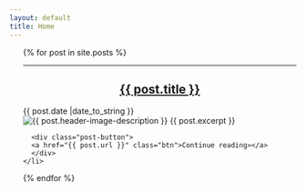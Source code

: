 ```yaml
---
layout: default
title: Home
---
```

<ul style="list-style-type: none;">
  {% for post in site.posts %}
  <hr>
    <li>
      <h2 style="text-align: center">
      <a href="{{ post.url }}">{{ post.title }}
      </a></h2>
      <div class="post-date">
      <i class="fas fa-calendar"></i> <time>{{ post.date |date_to_string }}</time>
      </div>
      <img src="{{ post.header-image }}" alt="{{ post.header-image-description }}">
      {{ post.excerpt }}

      <div class="post-button">
      <a href="{{ post.url }}" class="btn">Continue reading»</a>
      </div>
    </li>
  {% endfor %}
</ul>